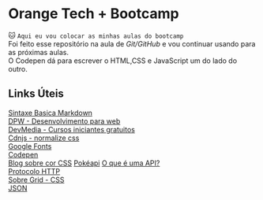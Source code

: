 # Orange Tech + Bootcamp 
:cat: `Aqui eu vou colocar as minhas aulas do bootcamp`  
Foi feito esse repositório na aula de *Git/GitHub* e vou continuar usando para as próximas aulas.  
O Codepen dá para escrever o HTML,CSS e JavaScript um do lado do outro.
## Links Úteis
[Sintaxe Basica Markdown](markdownguide.org)  
[DPW - Desenvolvimento para web](https://desenvolvimentoparaweb.com)  
[DevMedia - Cursos iniciantes gratuitos](https://www.devmedia.com.br/cursos/)  
[Cdnjs - normalize css](https://cdnjs.com/libraries/normalize)  
[Google Fonts](https://fonts.google.com)  
[Codepen](https://codepen.io/pen/)  
[Blog sobre cor CSS](https://kinsta.com/pt/blog/cor-da-fonte-html/)
[Pokéapi](https://pokeapi.co)
[O que é uma API?](https://aws.amazon.com/pt/what-is/api/)  
[Protocolo HTTP](https://pt.semrush.com/blog/o-que-e-https/)  
[Sobre Grid - CSS](https://www.origamid.com/projetos/css-grid-layout-guia-completo/)  
[JSON](https://www.devmedia.com.br/o-que-e-json/23166)
